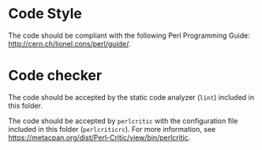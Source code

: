 Code Style
==========

The code should be compliant with the following Perl Programming Guide:
http://cern.ch/lionel.cons/perl/guide/.

Code checker
============

The code should be accepted by the static code analyzer (`lint`)
included in this folder.

The code should be accepted by `perlcritic` with the configuration file
included in this folder (`perlcriticrc`). For more information, see
https://metacpan.org/dist/Perl-Critic/view/bin/perlcritic.
